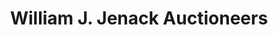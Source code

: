 ---
title: "William J. Jenack Auctioneers"
url: /chester/william-j-jenack-auctioneers/
shop: Auktionshaus
---